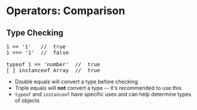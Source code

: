 # Operators: Comparison
## Type Checking

<pre class="code javascript" >
1 == '1'   //  true
1 === '1'  //  false

typeof 1 == 'number'  //  true
[ ] instanceof Array  //  true
</pre>

* Double equals will convert a type before checking
* Triple equals will **not** convert a type -- it's recommended to use this
* `typeof` and `instanceof` have specific uses and can help determine types of objects